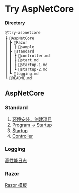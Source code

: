 # Try AspNetCore

**Directory**

    📦try-aspnetcore
    ┣ 📂AspNetCore
    ┃ ┣ 📂Razor
    ┃ ┃ ┣ 📂sample
    ┃ ┣ 📂standard
    ┃ ┃ ┣ 📜controller.md
    ┃ ┃ ┣ 📜start.md
    ┃ ┃ ┣ 📜startup-1.md
    ┃ ┃ ┗ 📜startup-2.md
    ┃ ┗ 📜logging.md
    ┗ 📜README.md
## AspNetCore

### Standard

1. [环境安装，创建项目](AspNetCore/standard/start.md)
2. [Program -> Startup](AspNetCore/standard/startup-1.md)
3. [Startup](AspNetCore/standard/startup-2.md)
4. [Controller](AspNetCore/standard/controller.md)

### Logging

[高性能日志](AspNetCore/logging.md)

### Razor

[Razor 模板](AspNetCore/Razor/readme.md)
